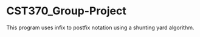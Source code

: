 # CST370_Group-Project
This program uses infix to postfix notation using a shunting yard algorithm.
